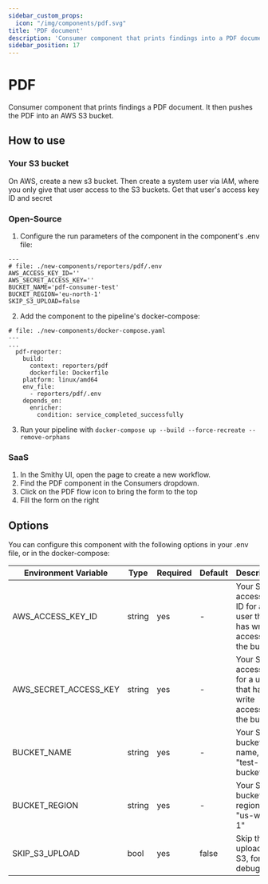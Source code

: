 ```yaml
---
sidebar_custom_props:
  icon: "/img/components/pdf.svg"
title: 'PDF document'
description: 'Consumer component that prints findings into a PDF document.'
sidebar_position: 17
---
```


# PDF

Consumer component that prints findings a PDF document. It then pushes the PDF
into an AWS S3 bucket.

## How to use

### Your S3 bucket

On AWS, create a new s3 bucket.
Then create a system user via IAM, where you only give that user access to
the S3 buckets.
Get that user's access key ID and secret

### Open-Source

1. Configure the run parameters of the component in the component's .env file:

```
---
# file: ./new-components/reporters/pdf/.env
AWS_ACCESS_KEY_ID=''
AWS_SECRET_ACCESS_KEY=''
BUCKET_NAME='pdf-consumer-test'
BUCKET_REGION='eu-north-1'
SKIP_S3_UPLOAD=false
```

2. Add the component to the pipeline's docker-compose:

```
# file: ./new-components/docker-compose.yaml
---
...
  pdf-reporter:
    build:
      context: reporters/pdf
      dockerfile: Dockerfile
    platform: linux/amd64
    env_file:
      - reporters/pdf/.env
    depends_on:
      enricher:
        condition: service_completed_successfully
```

3. Run your pipeline with
   `docker-compose up --build --force-recreate --remove-orphans`

### SaaS

1. In the Smithy UI, open the page to create a new workflow.
2. Find the PDF component in the Consumers dropdown.
3. Click on the PDF flow icon to bring the form to the top
4. Fill the form on the right

## Options

You can configure this component with the following options in your .env
file, or in the docker-compose:

| Environment Variable     | Type   | Required | Default | Description                                                          |
|--------------------------|--------|----------|---------|----------------------------------------------------------------------|
| AWS\_ACCESS\_KEY\_ID     | string | yes      | -       | Your S3 access key ID for a user that has write access to the bucket |
| AWS\_SECRET\_ACCESS\_KEY | string | yes      | -       | Your S3 access key for a user that has write access to the bucket    |
| BUCKET\_NAME             | string | yes      | -       | Your S3 bucket name, e.g. "test-bucket"                              |
| BUCKET\_REGION           | string | yes      | -       | Your S3 bucket region, e.g. "us-west-1"                              |
| SKIP\_S3\_UPLOAD         | bool   | yes      | false   | Skip the upload to S3, for local debugging                           |
